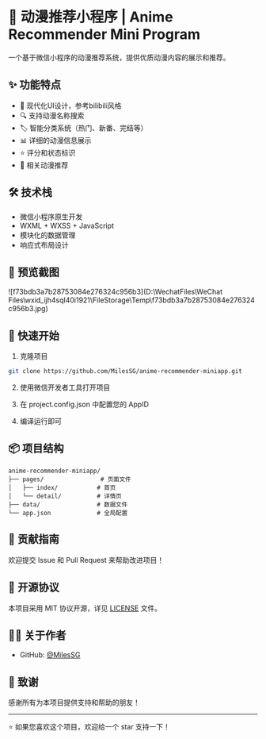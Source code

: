 # 🌟 动漫推荐小程序 | Anime Recommender Mini Program

一个基于微信小程序的动漫推荐系统，提供优质动漫内容的展示和推荐。

## ✨ 功能特点

- 📱 现代化UI设计，参考bilibili风格
- 🔍 支持动漫名称搜索
- 🏷️ 智能分类系统（热门、新番、完结等）
- 📊 详细的动漫信息展示
- ⭐ 评分和状态标识
- 🎯 相关动漫推荐

## 🛠️ 技术栈

- 微信小程序原生开发
- WXML + WXSS + JavaScript
- 模块化的数据管理
- 响应式布局设计

## 📸 预览截图

![f73bdb3a7b28753084e276324c956b3](D:\WechatFiles\WeChat Files\wxid_ijh4sql40i1921\FileStorage\Temp\f73bdb3a7b28753084e276324c956b3.jpg)

## 🚀 快速开始

1. 克隆项目
```bash
git clone https://github.com/MilesSG/anime-recommender-miniapp.git
```

2. 使用微信开发者工具打开项目

3. 在 project.config.json 中配置您的 AppID

4. 编译运行即可

## 📦 项目结构

```
anime-recommender-miniapp/
├── pages/                # 页面文件
│   ├── index/           # 首页
│   └── detail/          # 详情页
├── data/                # 数据文件
└── app.json             # 全局配置
```

## 🤝 贡献指南

欢迎提交 Issue 和 Pull Request 来帮助改进项目！

## 📄 开源协议

本项目采用 MIT 协议开源，详见 [LICENSE](LICENSE) 文件。

## 👨‍💻 关于作者

- GitHub: [@MilesSG](https://github.com/MilesSG)

## 🙏 致谢

感谢所有为本项目提供支持和帮助的朋友！

---
⭐️ 如果您喜欢这个项目，欢迎给一个 star 支持一下！ 